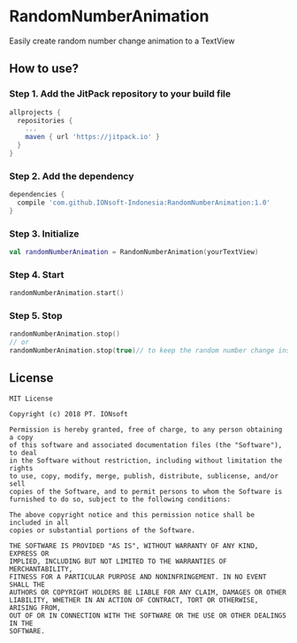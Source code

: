 # RandomNumberAnimation
Easily create random number change animation to a TextView

## How to use?
### Step 1. Add the JitPack repository to your build file
```gradle
allprojects {
  repositories {
    ...
    maven { url 'https://jitpack.io' }
  }
}
```
### Step 2. Add the dependency
```gradle
dependencies {
  compile 'com.github.IONsoft-Indonesia:RandomNumberAnimation:1.0'
}
```
### Step 3. Initialize
```kotlin
val randomNumberAnimation = RandomNumberAnimation(yourTextView)
```
### Step 4. Start
```kotlin
randomNumberAnimation.start()
```
### Step 5. Stop
```kotlin
randomNumberAnimation.stop()
// or
randomNumberAnimation.stop(true)// to keep the random number change inside the text
```
## License
```
MIT License

Copyright (c) 2018 PT. IONsoft

Permission is hereby granted, free of charge, to any person obtaining a copy
of this software and associated documentation files (the "Software"), to deal
in the Software without restriction, including without limitation the rights
to use, copy, modify, merge, publish, distribute, sublicense, and/or sell
copies of the Software, and to permit persons to whom the Software is
furnished to do so, subject to the following conditions:

The above copyright notice and this permission notice shall be included in all
copies or substantial portions of the Software.

THE SOFTWARE IS PROVIDED "AS IS", WITHOUT WARRANTY OF ANY KIND, EXPRESS OR
IMPLIED, INCLUDING BUT NOT LIMITED TO THE WARRANTIES OF MERCHANTABILITY,
FITNESS FOR A PARTICULAR PURPOSE AND NONINFRINGEMENT. IN NO EVENT SHALL THE
AUTHORS OR COPYRIGHT HOLDERS BE LIABLE FOR ANY CLAIM, DAMAGES OR OTHER
LIABILITY, WHETHER IN AN ACTION OF CONTRACT, TORT OR OTHERWISE, ARISING FROM,
OUT OF OR IN CONNECTION WITH THE SOFTWARE OR THE USE OR OTHER DEALINGS IN THE
SOFTWARE.
```
